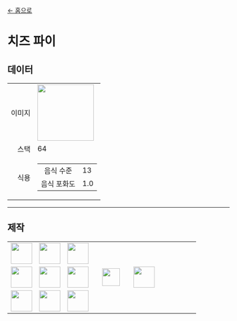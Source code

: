 [← 홈으로](../)
# 치즈 파이

## 데이터
<table>
    <tr><td align="end">이미지</td><td><img src="https://i.imgur.com/vddFUpl.png" width="128"/></td></tr>
    <tr><td align="end">스택</td><td>64</td></tr>
    <tr>
        <td align="end">식용</td>
        <td>
            <table>
                <tr><td align="center">음식 수준</td><td align="start">13</td></tr>
                <tr><td align="center">음식 포화도</td><td align="start">1.0</td></tr>
            </table>
        </td>
    </tr>
</table>

---

## 제작
<table>
    <tr><td><img src="https://i.imgur.com/wl43BjZ.png" width="48"/></td><td><img src="https://i.imgur.com/W9Dvsom.png" width="48"/></td><td><img src="https://i.imgur.com/wl43BjZ.png" width="48"/></td><td colspan="3"></td></tr>
    <tr><td><img src="https://i.imgur.com/K971eZe.png" width="48"/></td><td><img src="https://i.imgur.com/olzWTz3.png" width="48"/></td><td><img src="https://i.imgur.com/K971eZe.png" width="48"/></td><td width="70" align="center"><img src="https://i.imgur.com/VE0KqIE.png" width="40"/></td><td><img src="https://i.imgur.com/vddFUpl.png" width="48"/></td><td width="70"></td></tr>
    <tr><td><img src="https://i.imgur.com/wl43BjZ.png" width="48"/></td><td><img src="https://i.imgur.com/VxlENp3.png" width="48"/></td><td><img src="https://i.imgur.com/wl43BjZ.png" width="48"/></td><td colspan="3"></td></tr>
</table>
